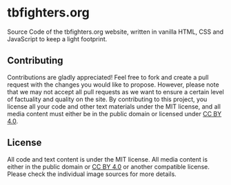 # tbfighters.org
Source Code of the tbfighters.org website, written in vanilla HTML, CSS and JavaScript to keep a light footprint.

## Contributing
Contributions are gladly appreciated!
Feel free to fork and create a pull request with the changes you would like to propose.
However, please note that we may not accept all pull requests as we want to ensure a certain level of factuality and quality on the site.
By contributing to this project, you license all your code and other text materials under the MIT license, and all media content must either be in the public domain or licensed under [CC BY 4.0](https://creativecommons.org/licenses/by/4.0/).

## License
All code and text content is under the MIT license.
All media content is either in the public domain or [CC BY 4.0](https://creativecommons.org/licenses/by/4.0/) or another compatible license. Please check the individual image sources for more details.
